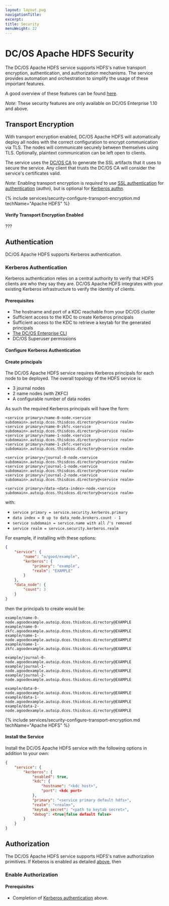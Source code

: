 ```yaml
---
layout: layout.pug
navigationTitle:
excerpt:
title: Security
menuWeight: 22
---
```


# DC/OS Apache HDFS Security

The DC/OS Apache HDFS service supports HDFS's native transport encryption, authentication, and authorization mechanisms. The service provides automation and orchestration to simplify the usage of these important features.

A good overview of these features can be found [here](https://hadoop.apache.org/docs/r2.7.2/hadoop-project-dist/hadoop-common/SecureMode.html).

*Note*: These security features are only available on DC/OS Enterprise 1.10 and above.

## Transport Encryption

With transport encryption enabled, DC/OS Apache HDFS will automatically deploy all nodes with the correct configuration to encrypt communication via TLS. The nodes will communicate securely between themselves using TLS. Optionally, plaintext communication can be left open to clients.

The service uses the [DC/OS CA](https://docs.mesosphere.com/latest/security/ent/tls-ssl/) to generate the SSL artifacts that it uses to secure the service. Any client that trusts the DC/OS CA will consider the service's certificates valid.

*Note*: Enabling transport encryption is _required_ to use [SSL authentication](#ssl-authentication) for [authentication](#authentication) (authn), but is optional for [Kerberos authn](#kerberos-authn).

{% include services/security-configure-transport-encryption.md
    techName="Apache HDFS" %}

<!--
TO BE CONFIRMED
*Note*: It is possible to update a running DC/OS Apache HDFS service to enable transport encryption after initial installation, but the service may be unavilable during the transition. Additionally, your HDFS clients will need to be reconfigured unless `service.security.transport_encryption.allow_plaintext` is set to true. -->

#### Verify Transport Encryption Enabled

???
<!-- After service deployment completes, check the list of [HDFS endpoints](api-reference.md#connection-information) for the endpoints `broker-tls`. -->

## Authentication

DC/OS Apache HDFS supports Kerberos authentication.

### Kerberos Authentication

Kerberos authentication relies on a central authority to verify that HDFS clients are who they say they are. DC/OS Apache HDFS integrates with your existing Kerberos infrastructure to verify the identity of clients.

#### Prerequisites
- The hostname and port of a KDC reachable from your DC/OS cluster
- Sufficient access to the KDC to create Kerberos principals
- Sufficient access to the KDC to retrieve a keytab for the generated principals
- [The DC/OS Enterprise CLI](https://docs.mesosphere.com/latest/cli/enterprise-cli/#installing-the-dcos-enterprise-cli)
- DC/OS Superuser permissions

#### Configure Kerberos Authentication

#### Create principals

The DC/OS Apache HDFS service requires Kerberos principals for each node to be deployed. The overall topology of the HDFS service is:
- 3 journal nodes
- 2 name nodes (with ZKFC)
- A configurable number of data nodes

As such the required Kerberos principals will have the form:
```
<service primary>/name-0-node.<service subdomain>.autoip.dcos.thisdcos.directory@<service realm>
<service primary>/name-0-zkfc.<service subdomain>.autoip.dcos.thisdcos.directory@<service realm>
<service primary>/name-1-node.<service subdomain>.autoip.dcos.thisdcos.directory@<service realm>
<service primary>/name-1-zkfc.<service subdomain>.autoip.dcos.thisdcos.directory@<service realm>

<service primary>/journal-0-node.<service subdomain>.autoip.dcos.thisdcos.directory@<service realm>
<service primary>/journal-1-node.<service subdomain>.autoip.dcos.thisdcos.directory@<service realm>
<service primary>/journal-2-node.<service subdomain>.autoip.dcos.thisdcos.directory@<service realm>

<service primary>/data-<data-index>-node.<service subdomain>.autoip.dcos.thisdcos.directory@<service realm>

```
with:
- `service primary = service.security.kerberos.primary`
- `data index = 0 up to data_node.brokers.count - 1`
- `service subdomain = service.name with all `/`'s removed`
- `service realm = service.security.kerberos.realm`

For example, if installing with these options:
```json
{
    "service": {
        "name": "a/good/example",
        "kerberos": {
            "primary": "example",
            "realm": "EXAMPLE"
        }
    },
    "data_node": {
        "count": 3
    }
}
```
then the principals to create would be:
```
example/name-0-node.agoodexample.autoip.dcos.thisdcos.directory@EXAMPLE
example/name-0-zkfc.agoodexample.autoip.dcos.thisdcos.directory@EXAMPLE
example/name-1-node.agoodexample.autoip.dcos.thisdcos.directory@EXAMPLE
example/name-1-zkfc.agoodexample.autoip.dcos.thisdcos.directory@EXAMPLE

example/journal-0-node.agoodexample.autoip.dcos.thisdcos.directory@EXAMPLE
example/journal-1-node.agoodexample.autoip.dcos.thisdcos.directory@EXAMPLE
example/journal-2-node.agoodexample.autoip.dcos.thisdcos.directory@EXAMPLE

example/data-0-node.agoodexample.autoip.dcos.thisdcos.directory@EXAMPLE
example/data-1-node.agoodexample.autoip.dcos.thisdcos.directory@EXAMPLE
example/data-2-node.agoodexample.autoip.dcos.thisdcos.directory@EXAMPLE
```

{% include services/security-configure-transport-encryption.md
    techName="Apache HDFS" %}

#### Install the Service

Install the DC/OS Apache HDFS service with the following options in addition to your own:
```json
{
    "service": {
        "kerberos": {
            "enabled": true,
            "kdc": {
                "hostname": "<kdc host>",
                "port": <kdc port>
            },
            "primary": "<service primary default hdfs>",
            "realm": "<realm>",
            "keytab_secret": "<path to keytab secret>",
            "debug": <true|false default false>
        }
    }
}
```

<!-- TO BE DETERMINED *Note*: It is possible to enable Kerberos after initial installation but the service may be unavailable during the transition. Additionally, your HDFS clients will need to be reconfigured. -->

## Authorization

The DC/OS Apache HDFS service supports HDFS's native authorization primitives. If Keberos is enabled as detailed [above](#kerberos-authentication), then

### Enable Authorization

#### Prerequisites
- Completion of  [Kerberos authentication](#kerberos-authentication) above.
